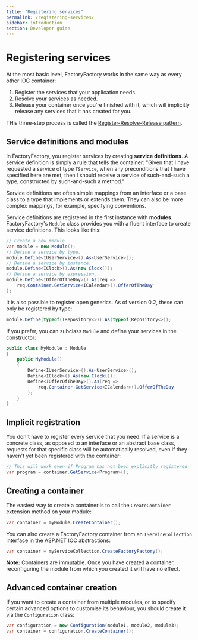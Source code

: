 ```yaml
---
title: "Registering services"
permalink: /registering-services/
sidebar: introduction
section: Developer guide
---
```


Registering services
====================

At the most basic level, FactoryFactory works in the same way as every other IOC
container:

 1. Register the services that your application needs.
 2. Resolve your services as needed.
 3. Release your container once you're finished with it, which will implicitly
    release any services that it has created for you.

THis three-step process is called the
[Register-Resolve-Release pattern](http://blog.ploeh.dk/2010/09/29/TheRegisterResolveReleasepattern/).

Service definitions and modules
-------------------------------
In FactoryFactory, you register services by creating **service definitions**. A
service definition is simply a rule that tells the container: "Given that I have
requested a service of type `TService`, when any preconditions that I have
specified here are met, then I should receive a service of such-and-such a type,
constructed by such-and-such a method."

Service definitions are often simple mappings from an interface or a base class
to a type that implements or extends them. They can also be more complex
mappings, for example, specifying conventions.

Service definitions are registered in the first instance with **modules**.
FactoryFactory's `Module` class provides you with a fluent interface to create
service definitions. This looks like this:

```c#
// Create a new module
var module = new Module();
// Define a service by type.
module.Define<IUserService>().As<UserService>();
// Define a service by instance.
module.Define<IClock>().As(new Clock());
// Define a service by expression.
module.Define<IOfferOfTheDay>().As(req =>
    req.Container.GetService<ICalendar>().OfferOfTheDay
);
```

It is also possible to register open generics. As of version 0.2, these can only
be registered by type:

```c#
module.Define(typeof(IRepository<>)).As(typeof(Repository<>));
```

If you prefer, you can subclass `Module` and define your services in the
constructor:

```c#
public class MyModule : Module
{
    public MyModule()
    {
        Define<IUserService>().As<UserService>();
        Define<IClock>().As(new Clock());
        Define<IOfferOfTheDay>().As(req =>
            req.Container.GetService<ICalendar>().OfferOfTheDay
        );
    }
}
```

Implicit registration
---------------------
You don't have to register every service that you need. If a service is a
concrete class, as opposed to an interface or an abstract base class, requests
for that specific class will be automatically resolved, even if they haven't
yet been registered with the container:

```c#
// This will work even if Program has not been explicitly registered.
var program = container.GetService<Program>();
```

Creating a container
--------------------
The easiest way to create a container is to call the `CreateContainer` extension
method on your module:

```c#
var container = myModule.CreateContainer();
```

You can also create a FactoryFactory container from an `IServiceCollection`
interface in the ASP.NET IOC abstractions:

```c#
var container = myServiceCollection.CreateFactoryFactory();
```

**Note:** Containers are immutable. Once you have created a container,
reconfiguring the module from which you created it will have no effect.

Advanced container creation
---------------------------
If you want to create a container from multiple modules, or to specify certain
advanced options to customise its behaviour, you should create it via the
`Configuration` class:

```c#
var configuration = new Configuration(module1, module2, module3);
var container = configuration.CreateContainer();
```
